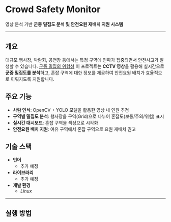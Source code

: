 # Crowd Safety Monitor
영상 분석 기반 **군중 밀집도 분석 및 안전요원 재배치 지원 시스템**

***

## 개요
대규모 행사장, 박람회, 공연장 등에서는 특정 구역에 인파가 집중되면서 안전사고가 발생할 수 있습니다.  [군중 밀집의 위험성](https://www.youtube.com/watch?v=ldOprmqSt7o)
이 프로젝트는 **CCTV 영상**을 활용해 실시간으로 **군중 밀집도를 분석**하고, 혼잡 구역에 대한 정보를 제공하여 안전요원 배치가 효율적으로 이뤄지도록 지원합니다. 

## 주요 기능
- **사람 인식**: OpenCV + YOLO 모델을 활용한 영상 내 인원 추정  
- **구역별 밀집도 분석**: 행사장을 구역(Grid)으로 나누어 혼잡도(보통/주의/위험) 표시  
- **실시간 대시보드**: 혼잡 구역을 색상으로 시각화  
- **안전요원 배치 지원**: 여유 구역에서 혼잡 구역으로 요원 재배치 권고  

## 기술 스택
- **언어**
  - 추가 예정
- **라이브러리**
  - 추가 예정
- **개발 환경**
  - *Linux*

----

## 실행 방법


